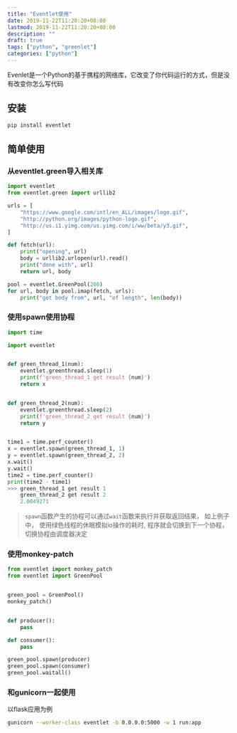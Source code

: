 ```yaml
---
title: "Eventlet使用"
date: 2019-11-22T11:20:20+08:00
lastmod: 2019-11-22T11:20:20+08:00
description: ""
draft: true
tags: ["python", "greenlet"]
categories: ["python"]
---
```

Evenlet是一个Python的基于携程的网络库，它改变了你代码运行的方式，但是没有改变你怎么写代码

## 安装
```bash
pip install eventlet
```

## 简单使用
### 从eventlet.green导入相关库
```python
import eventlet
from eventlet.green import urllib2

urls = [
    "https://www.google.com/intl/en_ALL/images/logo.gif",
    "http://python.org/images/python-logo.gif",
    "http://us.i1.yimg.com/us.yimg.com/i/ww/beta/y3.gif",
]

def fetch(url):
    print("opening", url)
    body = urllib2.urlopen(url).read()
    print("done with", url)
    return url, body

pool = eventlet.GreenPool(200)
for url, body in pool.imap(fetch, urls):
    print("got body from", url, "of length", len(body))
```

### 使用spawn使用协程
```python
import time

import eventlet


def green_thread_1(num):
    eventlet.greenthread.sleep(1)
    print(f'green_thread_1 get result {num}')
    return x


def green_thread_2(num):
    eventlet.greenthread.sleep(2)
    print(f'green_thread_2 get result {num}')
    return y


time1 = time.perf_counter()
x = eventlet.spawn(green_thread_1, 1)
y = eventlet.spawn(green_thread_2, 2)
x.wait()
y.wait()
time2 = time.perf_counter()
print(time2 - time1)
>>> green_thread_1 get result 1
    green_thread_2 get result 2
    2.0049271
```

> `spawn`函数产生的协程可以通过`wait`函数来执行并获取返回结果， 如上例子中， 使用绿色线程的休眠模拟io操作的耗时,
> 程序就会切换到下一个协程，切换协程由调度器决定


### 使用monkey-patch
```python
from eventlet import monkey_patch
from eventlet import GreenPool


green_pool = GreenPool()
monkey_patch()


def producer():
    pass

def consumer():
    pass

green_pool.spawn(producer)
green_pool.spawn(consumer)
green_pool.waitall()
```

### 和gunicorn一起使用
以flask应用为例
```bash
gunicorn --worker-class eventlet -b 0.0.0.0:5000 -w 1 run:app
```